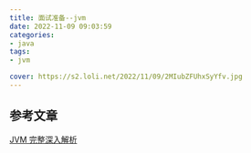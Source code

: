 ```yaml
---
title: 面试准备--jvm
date: 2022-11-09 09:03:59
categories:
- java
tags:
- jvm

cover: https://s2.loli.net/2022/11/09/2MIubZFUhxSyYfv.jpg
---
```


## 参考文章

[JVM 完整深入解析](https://segmentfault.com/a/1190000014395186)
